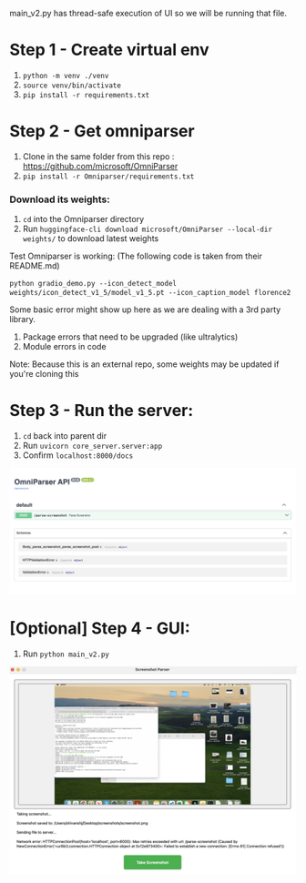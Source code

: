 main_v2.py has thread-safe execution of UI so we will be running that file.

# Step 1 - Create virtual env

1. `python -m venv ./venv`
2. `source venv/bin/activate`
3. `pip install -r requirements.txt`

# Step 2 - Get omniparser

1. Clone in the same folder from this repo : https://github.com/microsoft/OmniParser
2. `pip install -r Omniparser/requirements.txt`


### Download its weights:

1. `cd` into the Omniparser directory
2. Run `huggingface-cli download microsoft/OmniParser --local-dir weights/` to download latest weights

Test Omniparser is working:
(The following code is taken from their README.md)
```
python gradio_demo.py --icon_detect_model weights/icon_detect_v1_5/model_v1_5.pt --icon_caption_model florence2
```
Some basic error might show up here as we are dealing with a 3rd party library.
1. Package errors that need to be upgraded (like ultralytics)
2. Module errors in code


Note: Because this is an external repo, some weights may be updated if you're cloning this


# Step 3 - Run the server:


1. `cd` back into parent dir
2.  Run `uvicorn core_server.server:app`
3. Confirm `localhost:8000/docs`


![Server docs](images/server-docs.png)


# [Optional] Step 4 - GUI:

1. Run `python main_v2.py`

![GUI image](images/GUI.png)


